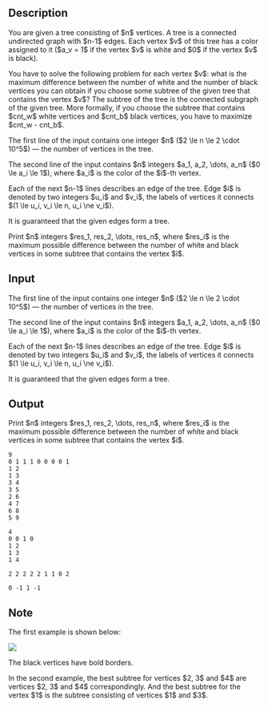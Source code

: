 ## Description

<div><p>You are given a tree consisting of $n$ vertices. A tree is a connected undirected graph with $n-1$ edges. Each vertex $v$ of this tree has a color assigned to it ($a_v = 1$ if the vertex $v$ is white and $0$ if the vertex $v$ is black).</p><p>You have to solve the following problem for each vertex $v$: what is the maximum difference between the number of white and the number of black vertices you can obtain if you choose some subtree of the given tree that <span class="tex-font-style-bf">contains</span> the vertex $v$? The subtree of the tree is the connected subgraph of the given tree. More formally, if you choose the subtree that contains $cnt_w$ white vertices and $cnt_b$ black vertices, you have to maximize $cnt_w - cnt_b$.</p></div><div class="input-specification"><p>The first line of the input contains one integer $n$ ($2 \le n \le 2 \cdot 10^5$) — the number of vertices in the tree.</p><p>The second line of the input contains $n$ integers $a_1, a_2, \dots, a_n$ ($0 \le a_i \le 1$), where $a_i$ is the color of the $i$-th vertex.</p><p>Each of the next $n-1$ lines describes an edge of the tree. Edge $i$ is denoted by two integers $u_i$ and $v_i$, the labels of vertices it connects $(1 \le u_i, v_i \le n, u_i \ne v_i$).</p><p>It is guaranteed that the given edges form a tree.</p></div><div class="output-specification"><p>Print $n$ integers $res_1, res_2, \dots, res_n$, where $res_i$ is the maximum possible difference between the number of white and black vertices in some subtree that contains the vertex $i$.</p></div>

## Input

<p>The first line of the input contains one integer $n$ ($2 \le n \le 2 \cdot 10^5$) — the number of vertices in the tree.</p><p>The second line of the input contains $n$ integers $a_1, a_2, \dots, a_n$ ($0 \le a_i \le 1$), where $a_i$ is the color of the $i$-th vertex.</p><p>Each of the next $n-1$ lines describes an edge of the tree. Edge $i$ is denoted by two integers $u_i$ and $v_i$, the labels of vertices it connects $(1 \le u_i, v_i \le n, u_i \ne v_i$).</p><p>It is guaranteed that the given edges form a tree.</p>

## Output

<p>Print $n$ integers $res_1, res_2, \dots, res_n$, where $res_i$ is the maximum possible difference between the number of white and black vertices in some subtree that contains the vertex $i$.</p>





```input1
9
0 1 1 1 0 0 0 0 1
1 2
1 3
3 4
3 5
2 6
4 7
6 8
5 9
```




```input2
4
0 0 1 0
1 2
1 3
1 4
```




```output1
2 2 2 2 2 1 1 0 2
```




```output2
0 -1 1 -1
```



## Note

<p>The first example is shown below:</p><p><img class="tex-graphics" src="file://qe8q8x7z.png" style="max-width: 100.0%;max-height: 100.0%;"></p><p>The black vertices have bold borders.</p><p>In the second example, the best subtree for vertices $2, 3$ and $4$ are vertices $2, 3$ and $4$ correspondingly. And the best subtree for the vertex $1$ is the subtree consisting of vertices $1$ and $3$.</p>
